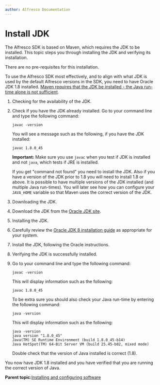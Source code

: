 ```yaml
---
author: Alfresco Documentation
---
```


# Install JDK

The Alfresco SDK is based on Maven, which requires the JDK to be installed. This topic steps you through installing the JDK and verifying its installation.

There are no pre-requisites for this installation.

To use the Alfresco SDK most effectively, and to align with what JDK is used by the default Alfresco versions in the SDK, you need to have Oracle JDK 1.8 installed. [Maven requires that the JDK be installed - the Java run-time alone is not sufficient](http://maven.apache.org/download.cgi#Maven_Documentation).

1.  Checking for the availability of the JDK.
2.  Check if you have the JDK already installed. Go to your command line and type the following command:

    ```
    javac -version    
    ```

    You will see a message such as the following, if you have the JDK installed:

    ```
    javac 1.8.0_45                    
    ```

    **Important:** Make sure you use `javac` when you test if JDK is installed and not `java`, which tests if JRE is installed.

    If you get "command not found" you need to install the JDK. Also if you have a version of the JDK prior to 1.8 you will need to install 1.8 or above. It is possible to have multiple versions of the JDK installed \(and multiple Java run-times\). You will later see how you can configure your `JAVA_HOME` variable so that Maven uses the correct version of the JDK.

3.  Downloading the JDK.
4.  Download the JDK from the [Oracle JDK site](http://www.oracle.com/technetwork/java/javase/downloads/index.html).

5.  Installing the JDK.
6.  Carefully review the [Oracle JDK 8 installation guide](http://docs.oracle.com/javase/8/docs/technotes/guides/install/install_overview.html) as appropriate for your system.

7.  Install the JDK, following the Oracle instructions.

8.  Verifying the JDK is successfully installed.
9.  Go to your command line and type the following command:

    ```
    javac -version
    ```

    This will display information such as the following:

    ```
    javac 1.8.0_45                    
    ```

    To be extra sure you should also check your Java run-time by entering the following command:

    ```
    java -version                    
    ```

    This will display information such as the following:

    ```
    java -version
    java version "1.8.0_45"
    Java(TM) SE Runtime Environment (build 1.8.0_45-b14)
    Java HotSpot(TM) 64-Bit Server VM (build 25.45-b02, mixed mode)                    
    ```

    Double check that the version of Java installed is correct \(1.8\).


You now have JDK 1.8 installed and you have verified that you are running the correct version of Java.

**Parent topic:**[Installing and configuring software](../concepts/alfresco-sdk-installing-prerequisite-software.md)


